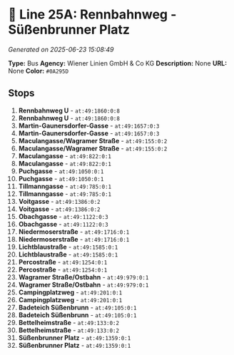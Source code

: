 # 🚌 Line 25A: Rennbahnweg - Süßenbrunner Platz

*Generated on 2025-06-23 15:08:49*

**Type:** Bus
**Agency:** Wiener Linien GmbH & Co KG
**Description:** None
**URL:** None
**Color:** `#0A295D`

## Stops

1. **Rennbahnweg U** - `at:49:1860:0:8`
2. **Rennbahnweg U** - `at:49:1860:0:8`
3. **Martin-Gaunersdorfer-Gasse** - `at:49:1657:0:3`
4. **Martin-Gaunersdorfer-Gasse** - `at:49:1657:0:3`
5. **Maculangasse/Wagramer Straße** - `at:49:155:0:2`
6. **Maculangasse/Wagramer Straße** - `at:49:155:0:2`
7. **Maculangasse** - `at:49:822:0:1`
8. **Maculangasse** - `at:49:822:0:1`
9. **Puchgasse** - `at:49:1050:0:1`
10. **Puchgasse** - `at:49:1050:0:1`
11. **Tillmanngasse** - `at:49:785:0:1`
12. **Tillmanngasse** - `at:49:785:0:1`
13. **Voitgasse** - `at:49:1386:0:2`
14. **Voitgasse** - `at:49:1386:0:2`
15. **Obachgasse** - `at:49:1122:0:3`
16. **Obachgasse** - `at:49:1122:0:3`
17. **Niedermoserstraße** - `at:49:1716:0:1`
18. **Niedermoserstraße** - `at:49:1716:0:1`
19. **Lichtblaustraße** - `at:49:1585:0:1`
20. **Lichtblaustraße** - `at:49:1585:0:1`
21. **Percostraße** - `at:49:1254:0:1`
22. **Percostraße** - `at:49:1254:0:1`
23. **Wagramer Straße/Ostbahn** - `at:49:979:0:1`
24. **Wagramer Straße/Ostbahn** - `at:49:979:0:1`
25. **Campingplatzweg** - `at:49:201:0:1`
26. **Campingplatzweg** - `at:49:201:0:1`
27. **Badeteich Süßenbrunn** - `at:49:105:0:1`
28. **Badeteich Süßenbrunn** - `at:49:105:0:1`
29. **Bettelheimstraße** - `at:49:133:0:2`
30. **Bettelheimstraße** - `at:49:133:0:2`
31. **Süßenbrunner Platz** - `at:49:1359:0:1`
32. **Süßenbrunner Platz** - `at:49:1359:0:1`